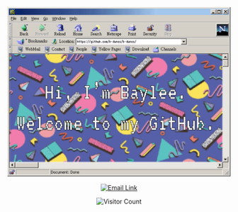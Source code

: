 ![alterednetspace](https://github.com/b-duncs/b-duncs/blob/main/alterednetscape-01.png)

<p align="center">
<a href="mailto: baylee.duncan@holbertonschool.com"><img src="http://animations.fg-a.com/email/aniemail19.gif" alt="Email Link" style="width:100px;height:100px;"></a>
</p>

<p align="center">
<img width="200" src="https://profile-counter.glitch.me/b-duncs/count.svg" alt="Visitor Count">
</p>
